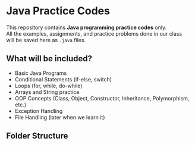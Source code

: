 # Java Practice Codes

This repository contains **Java programming practice codes** only.  
All the examples, assignments, and practice problems done in our class  
will be saved here as `.java` files.

## What will be included?
- Basic Java Programs  
- Conditional Statements (if-else, switch)  
- Loops (for, while, do-while)  
- Arrays and String practice  
- OOP Concepts (Class, Object, Constructor, Inheritance, Polymorphism, etc.)  
- Exception Handling  
- File Handling (later when we learn it)

## Folder Structure
